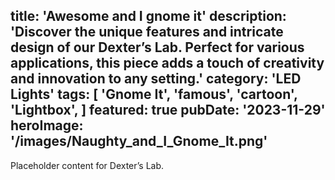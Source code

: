 
title: 'Awesome and I gnome it'
description: 'Discover the unique features and intricate design of our Dexter’s Lab. Perfect for various applications, this piece adds a touch of creativity and innovation to any setting.'
category: 'LED Lights'
tags: [
    'Gnome It', 
    'famous', 
    'cartoon', 
    'Lightbox',
    ]
featured: true
pubDate: '2023-11-29'
heroImage: '/images/Naughty_and_I_Gnome_It.png'
---

Placeholder content for Dexter’s Lab.